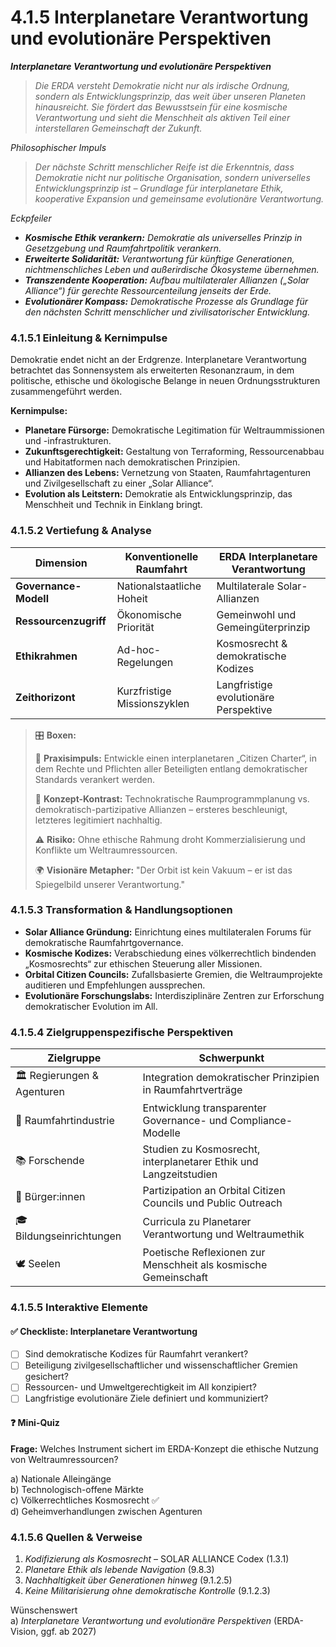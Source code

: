 # 4.1.5 Interplanetare Verantwortung und evolutionäre Perspektiven

_**Interplanetare Verantwortung und evolutionäre Perspektiven**_

> _Die ERDA versteht Demokratie nicht nur als irdische Ordnung, sondern als Entwicklungsprinzip, das weit über unseren Planeten hinausreicht. Sie fördert das Bewusstsein für eine kosmische Verantwortung und sieht die Menschheit als aktiven Teil einer interstellaren Gemeinschaft der Zukunft._

_Philosophischer Impuls_

> _Der nächste Schritt menschlicher Reife ist die Erkenntnis, dass Demokratie nicht nur politische Organisation, sondern universelles Entwicklungsprinzip ist – Grundlage für interplanetare Ethik, kooperative Expansion und gemeinsame evolutionäre Verantwortung._

_Eckpfeiler_

* _**Kosmische Ethik verankern:** Demokratie als universelles Prinzip in Gesetzgebung und Raumfahrtpolitik verankern._
* _**Erweiterte Solidarität:** Verantwortung für künftige Generationen, nichtmenschliches Leben und außerirdische Ökosysteme übernehmen._
* _**Transzendente Kooperation:** Aufbau multilateraler Allianzen („Solar Alliance“) für gerechte Ressourcenteilung jenseits der Erde._
* _**Evolutionärer Kompass:** Demokratische Prozesse als Grundlage für den nächsten Schritt menschlicher und zivilisatorischer Entwicklung._

### 4.1.5.1 Einleitung & Kernimpulse

Demokratie endet nicht an der Erdgrenze. Interplanetare Verantwortung betrachtet das Sonnensystem als erweiterten Resonanzraum, in dem politische, ethische und ökologische Belange in neuen Ordnungsstrukturen zusammengeführt werden.

**Kernimpulse:**

* **Planetare Fürsorge:** Demokratische Legitimation für Weltraummissionen und -infrastrukturen.
* **Zukunftsgerechtigkeit:** Gestaltung von Terraforming, Ressourcenabbau und Habitatformen nach demokratischen Prinzipien.
* **Allianzen des Lebens:** Vernetzung von Staaten, Raumfahrtagenturen und Zivilgesellschaft zu einer „Solar Alliance“.
* **Evolution als Leitstern:** Demokratie als Entwicklungsprinzip, das Menschheit und Technik in Einklang bringt.

### 4.1.5.2 Vertiefung & Analyse

| Dimension             | Konventionelle Raumfahrt    | ERDA Interplanetare Verantwortung     |
| --------------------- | --------------------------- | ------------------------------------- |
| **Governance-Modell** | Nationalstaatliche Hoheit   | Multilaterale Solar-Allianzen         |
| **Ressourcenzugriff** | Ökonomische Priorität       | Gemeinwohl und Gemeingüterprinzip     |
| **Ethikrahmen**       | Ad-hoc-Regelungen           | Kosmosrecht & demokratische Kodizes   |
| **Zeithorizont**      | Kurzfristige Missionszyklen | Langfristige evolutionäre Perspektive |

> 🎛️ **Boxen:**
>
> 📌 **Praxisimpuls:** Entwickle einen interplanetaren „Citizen Charter“, in dem Rechte und Pflichten aller Beteiligten entlang demokratischer Standards verankert werden.
>
> 🧠 **Konzept-Kontrast:** Technokratische Raumprogrammplanung vs. demokratisch-partizipative Allianzen – ersteres beschleunigt, letzteres legitimiert nachhaltig.
>
> ⚠️ **Risiko:** Ohne ethische Rahmung droht Kommerzialisierung und Konflikte um Weltraumressourcen.
>
> 🌍 **Visionäre Metapher:** "Der Orbit ist kein Vakuum – er ist das Spiegelbild unserer Verantwortung."

### 4.1.5.3 Transformation & Handlungsoptionen

* **Solar Alliance Gründung:** Einrichtung eines multilateralen Forums für demokratische Raumfahrtgovernance.
* **Kosmische Kodizes:** Verabschiedung eines völkerrechtlich bindenden „Kosmosrechts“ zur ethischen Steuerung aller Missionen.
* **Orbital Citizen Councils:** Zufallsbasierte Gremien, die Weltraumprojekte auditieren und Empfehlungen aussprechen.
* **Evolutionäre Forschungslabs:** Interdisziplinäre Zentren zur Erforschung demokratischer Evolution im All.

### 4.1.5.4 Zielgruppenspezifische Perspektiven

| Zielgruppe                  | Schwerpunkt                                                       |
| --------------------------- | ----------------------------------------------------------------- |
| 🏛️ Regierungen & Agenturen | Integration demokratischer Prinzipien in Raumfahrtverträge        |
| 🚀 Raumfahrtindustrie       | Entwicklung transparenter Governance- und Compliance-Modelle      |
| 📚 Forschende               | Studien zu Kosmosrecht, interplanetarer Ethik und Langzeitstudien |
| 🧍 Bürger:innen             | Partizipation an Orbital Citizen Councils und Public Outreach     |
| 🎓 Bildungseinrichtungen    | Curricula zu Planetarer Verantwortung und Weltraumethik           |
| 🕊️ Seelen                  | Poetische Reflexionen zur Menschheit als kosmische Gemeinschaft   |

### 4.1.5.5 Interaktive Elemente

#### ✅ Checkliste: Interplanetare Verantwortung

* [ ] Sind demokratische Kodizes für Raumfahrt verankert?
* [ ] Beteiligung zivilgesellschaftlicher und wissenschaftlicher Gremien gesichert?
* [ ] Ressourcen- und Umweltgerechtigkeit im All konzipiert?
* [ ] Langfristige evolutionäre Ziele definiert und kommuniziert?

#### ❓ Mini-Quiz

**Frage:** Welches Instrument sichert im ERDA-Konzept die ethische Nutzung von Weltraumressourcen?

a) Nationale Alleingänge\
b) Technologisch-offene Märkte\
c) Völkerrechtliches Kosmosrecht ✅\
d) Geheimverhandlungen zwischen Agenturen

### 4.1.5.6 Quellen & Verweise

1. _Kodifizierung als Kosmosrecht_ – SOLAR ALLIANCE Codex (1.3.1)
2. _Planetare Ethik als lebende Navigation_ (9.8.3)
3. _Nachhaltigkeit über Generationen hinweg_ (9.1.2.5)
4. _Keine Militarisierung ohne demokratische Kontrolle_ (9.1.2.3)

Wünschenswert\
a) _Interplanetare Verantwortung und evolutionäre Perspektiven_ (ERDA-Vision, ggf. ab 2027)
